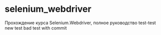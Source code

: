 # selenium_webdriver
Прохождение курса Selenium.Webdriver, полное руководство
test-test
new test
bad test with commit